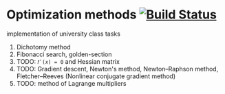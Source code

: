 # Optimization methods [![Build Status](https://travis-ci.org/hrsrashid/opt-met.svg?branch=master)](https://travis-ci.org/hrsrashid/opt-met)

implementation of university class tasks

1. Dichotomy method
2. Fibonacci search, golden-section
3. TODO: `𝑓ʹ(𝑥) = 0` and Hessian matrix
4. TODO: Gradient descent, Newton's method, Newton–Raphson method, Fletcher–Reeves (Nonlinear conjugate gradient method)
5. TODO: method of Lagrange multipliers
